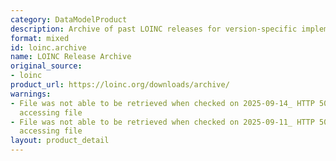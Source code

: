 ```yaml
---
category: DataModelProduct
description: Archive of past LOINC releases for version-specific implementations
format: mixed
id: loinc.archive
name: LOINC Release Archive
original_source:
- loinc
product_url: https://loinc.org/downloads/archive/
warnings:
- File was not able to be retrieved when checked on 2025-09-14_ HTTP 503 error when
  accessing file
- File was not able to be retrieved when checked on 2025-09-11_ HTTP 503 error when
  accessing file
layout: product_detail
---
```

